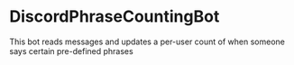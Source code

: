 # DiscordPhraseCountingBot
This bot reads messages and updates a per-user count of when someone says certain pre-defined phrases
